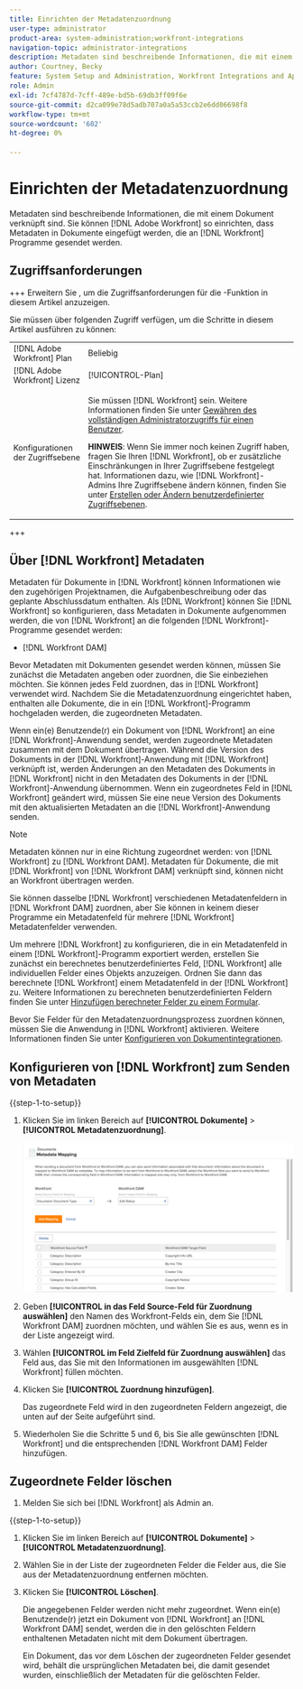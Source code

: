 ```yaml
---
title: Einrichten der Metadatenzuordnung
user-type: administrator
product-area: system-administration;workfront-integrations
navigation-topic: administrator-integrations
description: Metadaten sind beschreibende Informationen, die mit einem Dokument verknüpft sind. Sie können so einrichten [!DNL Adobe Workfront]  dass Metadaten in Dokumente aufgenommen werden, die an - [!DNL Workfront]  gesendet werden.
author: Courtney, Becky
feature: System Setup and Administration, Workfront Integrations and Apps
role: Admin
exl-id: 7cf4787d-7cff-489e-bd5b-69db3ff09f6e
source-git-commit: d2ca099e78d5adb707a0a5a53ccb2e6dd06698f8
workflow-type: tm+mt
source-wordcount: '602'
ht-degree: 0%

---
```


# Einrichten der Metadatenzuordnung

Metadaten sind beschreibende Informationen, die mit einem Dokument verknüpft sind. Sie können [!DNL Adobe Workfront] so einrichten, dass Metadaten in Dokumente eingefügt werden, die an [!DNL Workfront] Programme gesendet werden.

## Zugriffsanforderungen

+++ Erweitern Sie , um die Zugriffsanforderungen für die -Funktion in diesem Artikel anzuzeigen.

Sie müssen über folgenden Zugriff verfügen, um die Schritte in diesem Artikel ausführen zu können:

<table style="table-layout:auto"> 
 <col> 
 <col> 
 <tbody> 
  <tr> 
   <td role="rowheader">[!DNL Adobe Workfront] Plan</td> 
   <td>Beliebig</td> 
  </tr> 
  <tr> 
   <td role="rowheader">[!DNL Adobe Workfront] Lizenz</td> 
   <td>[!UICONTROL-Plan]</td> 
  </tr> 
  <tr> 
   <td role="rowheader">Konfigurationen der Zugriffsebene</td> 
   <td> <p>Sie müssen [!DNL Workfront] sein. Weitere Informationen finden Sie unter <a href="../../administration-and-setup/add-users/configure-and-grant-access/grant-a-user-full-administrative-access.md" class="MCXref xref">Gewähren des vollständigen Administratorzugriffs für einen Benutzer</a>.</p> <p><b>HINWEIS</b>: Wenn Sie immer noch keinen Zugriff haben, fragen Sie Ihren [!DNL Workfront], ob er zusätzliche Einschränkungen in Ihrer Zugriffsebene festgelegt hat. Informationen dazu, wie [!DNL Workfront]-Admins Ihre Zugriffsebene ändern können, finden Sie unter <a href="../../administration-and-setup/add-users/configure-and-grant-access/create-modify-access-levels.md" class="MCXref xref">Erstellen oder Ändern benutzerdefinierter Zugriffsebenen</a>.</p> </td> 
  </tr> 
 </tbody> 
</table>

+++

## Über [!DNL Workfront] Metadaten

Metadaten für Dokumente in [!DNL Workfront] können Informationen wie den zugehörigen Projektnamen, die Aufgabenbeschreibung oder das geplante Abschlussdatum enthalten. Als [!DNL Workfront] können Sie [!DNL Workfront] so konfigurieren, dass Metadaten in Dokumente aufgenommen werden, die von [!DNL Workfront] an die folgenden [!DNL Workfront]-Programme gesendet werden:

* [!DNL Workfront DAM]

Bevor Metadaten mit Dokumenten gesendet werden können, müssen Sie zunächst die Metadaten angeben oder zuordnen, die Sie einbeziehen möchten. Sie können jedes Feld zuordnen, das in [!DNL Workfront] verwendet wird. Nachdem Sie die Metadatenzuordnung eingerichtet haben, enthalten alle Dokumente, die in ein [!DNL Workfront]-Programm hochgeladen werden, die zugeordneten Metadaten.

Wenn ein(e) Benutzende(r) ein Dokument von [!DNL Workfront] an eine [!DNL Workfront]-Anwendung sendet, werden zugeordnete Metadaten zusammen mit dem Dokument übertragen. Während die Version des Dokuments in der [!DNL Workfront]-Anwendung mit [!DNL Workfront] verknüpft ist, werden Änderungen an den Metadaten des Dokuments in [!DNL Workfront] nicht in den Metadaten des Dokuments in der [!DNL Workfront]-Anwendung übernommen. Wenn ein zugeordnetes Feld in [!DNL Workfront] geändert wird, müssen Sie eine neue Version des Dokuments mit den aktualisierten Metadaten an die [!DNL Workfront]-Anwendung senden.

>[!NOTE]
>
>Metadaten können nur in eine Richtung zugeordnet werden: von [!DNL Workfront] zu [!DNL Workfront DAM]. Metadaten für Dokumente, die mit [!DNL Workfront] von [!DNL Workfront DAM] verknüpft sind, können nicht an Workfront übertragen werden.

Sie können dasselbe [!DNL Workfront] verschiedenen Metadatenfeldern in [!DNL Workfront DAM] zuordnen, aber Sie können in keinem dieser Programme ein Metadatenfeld für mehrere [!DNL Workfront] Metadatenfelder verwenden.

Um mehrere [!DNL Workfront] zu konfigurieren, die in ein Metadatenfeld in einem [!DNL Workfront]-Programm exportiert werden, erstellen Sie zunächst ein berechnetes benutzerdefiniertes Feld, [!DNL Workfront] alle individuellen Felder eines Objekts anzuzeigen. Ordnen Sie dann das berechnete [!DNL Workfront] einem Metadatenfeld in der [!DNL Workfront] zu. Weitere Informationen zu berechneten benutzerdefinierten Feldern finden Sie unter [Hinzufügen berechneter Felder zu einem Formular](/help/quicksilver/administration-and-setup/customize-workfront/create-manage-custom-forms/form-designer/design-a-form/add-a-calculated-field.md).

Bevor Sie Felder für den Metadatenzuordnungsprozess zuordnen können, müssen Sie die Anwendung in [!DNL Workfront] aktivieren. Weitere Informationen finden Sie unter [Konfigurieren von Dokumentintegrationen](../../administration-and-setup/configure-integrations/configure-document-integrations.md).

## Konfigurieren von [!DNL Workfront] zum Senden von Metadaten

{{step-1-to-setup}}

1. Klicken Sie im linken Bereich auf **[!UICONTROL Dokumente]** > **[!UICONTROL Metadatenzuordnung]**.

   ![Metadatenzuordnung](assets/metadata-mapping.png)

1. Geben **[!UICONTROL in das Feld Source-Feld für Zuordnung auswählen]** den Namen des Workfront-Felds ein, dem Sie [!DNL Workfront DAM] zuordnen möchten, und wählen Sie es aus, wenn es in der Liste angezeigt wird.
1. Wählen **[!UICONTROL im Feld Zielfeld für Zuordnung auswählen]** das Feld aus, das Sie mit den Informationen im ausgewählten [!DNL Workfront] füllen möchten.

1. Klicken Sie **[!UICONTROL Zuordnung hinzufügen]**.

   Das zugeordnete Feld wird in den zugeordneten Feldern angezeigt, die unten auf der Seite aufgeführt sind.

1. Wiederholen Sie die Schritte 5 und 6, bis Sie alle gewünschten [!DNL Workfront] und die entsprechenden [!DNL Workfront DAM] Felder hinzufügen.

## Zugeordnete Felder löschen

1. Melden Sie sich bei [!DNL Workfront] als Admin an.

{{step-1-to-setup}}

1. Klicken Sie im linken Bereich auf **[!UICONTROL Dokumente]** > **[!UICONTROL Metadatenzuordnung]**.

1. Wählen Sie in der Liste der zugeordneten Felder die Felder aus, die Sie aus der Metadatenzuordnung entfernen möchten.
1. Klicken Sie **[!UICONTROL Löschen]**.

   Die angegebenen Felder werden nicht mehr zugeordnet. Wenn ein(e) Benutzende(r) jetzt ein Dokument von [!DNL Workfront] an [!DNL Workfront DAM] sendet, werden die in den gelöschten Feldern enthaltenen Metadaten nicht mit dem Dokument übertragen.

   Ein Dokument, das vor dem Löschen der zugeordneten Felder gesendet wird, behält die ursprünglichen Metadaten bei, die damit gesendet wurden, einschließlich der Metadaten für die gelöschten Felder.
